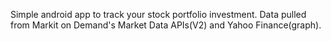 Simple android app to track your stock portfolio investment.
Data pulled from Markit on Demand's Market Data APIs(V2) and Yahoo Finance(graph).

